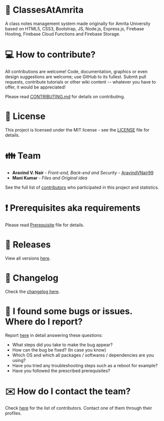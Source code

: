 # :school: ClassesAtAmrita

A class notes management system made originally for Amrita University based on HTML5, CSS3, Bootstrap, JS, Node.js, Express.js, Firebase Hosting, Firebase Cloud Functions and Firebase Storage.

# :computer: How to contribute?

All contributions are welcome! Code, documentation, graphics or even design suggestions are welcome; use GitHub to its fullest. Submit pull requests, contribute tutorials or other wiki content -- whatever you have to offer, it would be appreciated!

Please read [CONTRIBUTING.md](https://github.com/aravindvnair99/ClassesAtAmrita/blob/master/CONTRIBUTING.md) for details on contributing.

# :scroll: License

This project is licensed under the MIT license - see the [LICENSE](LICENSE) file for details.

# :family: Team

* **Aravind V. Nair** - *Front-end, Back-end and Security* - [AravindVNair99](https://github.com/aravindvnair99)
* **Mani Kumar** - *Files and Original idea*

See the full list of [contributors](https://github.com/aravindvnair99/ClassesAtAmrita/graphs/contributors) who participated in this project and statistics.

# :heavy_exclamation_mark: Prerequisites aka requirements

Please read [Prerequisite](Prerequisite.md) file for details.

# :bookmark: Releases

View all versions [here](https://github.com/aravindvnair99/ClassesAtAmrita/releases).

# :scroll: Changelog

Check the [changelog here](https://github.com/aravindvnair99/ClassesAtAmrita/commits/master).

# :memo: I found some bugs or issues. Where do I report?

Report [here](https://github.com/aravindvnair99/ClassesAtAmrita/issues/new/choose) in detail answering these questions:

* What steps did you take to make the bug appear?
* How can the bug be fixed? (In case you know)
* Which OS and which all packages / softwares / dependencies are you using?
* Have you tried any troubleshooting steps such as a reboot for example?
* Have you followed the prescribed prerequisites?

# :envelope: How do I contact the team?

Check [here](https://github.com/aravindvnair99/ClassesAtAmrita/graphs/contributors) for the list of contributors. Contact one of them through their profiles.
